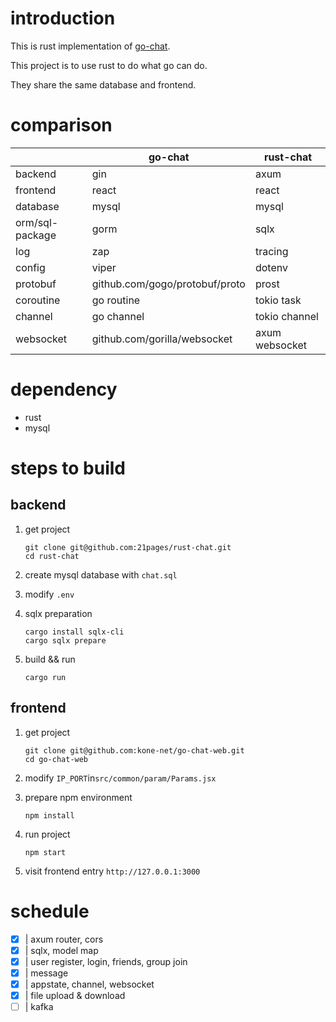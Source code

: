 # introduction
This is rust implementation of  [go-chat](https://github.com/kone-net/go-chat).

This project is to use rust to do what go can do.

They share the same database and frontend.

# comparison




|                 | go-chat                        | rust-chat      |
| --------------- | ------------------------------ | -------------- |
| backend         | gin                            | axum           |
| frontend        | react                          | react          |
| database        | mysql                          | mysql          |
| orm/sql-package | gorm                           | sqlx           |
| log             | zap                            | tracing        |
| config          | viper                          | dotenv         |
| protobuf        | github.com/gogo/protobuf/proto | prost          |
| coroutine       | go routine                     | tokio task     |
| channel         | go channel                     | tokio channel  |
| websocket       | github.com/gorilla/websocket   | axum websocket |

# dependency

* rust
* mysql

# steps to build

## backend

1. get project

   ```shell
   git clone git@github.com:21pages/rust-chat.git
   cd rust-chat
   ```

2. create mysql database with `chat.sql`

3. modify `.env`

4. sqlx preparation

   ```shell
   cargo install sqlx-cli
   cargo sqlx prepare
   ```

5. build && run

   ```shell
   cargo run
   ```

## frontend

1. get project

    ```shell
    git clone git@github.com:kone-net/go-chat-web.git
    cd go-chat-web
    ```

2. modify `IP_PORT`in`src/common/param/Params.jsx`

3. prepare npm environment

   ```
   npm install
   ```

4. run project

   ```shell
   npm start
   ```

5. visit frontend entry `http://127.0.0.1:3000`

# schedule

- [x] | axum router, cors
- [x] | sqlx, model map
- [x] | user register, login, friends, group join
- [x] | message
- [x] | appstate, channel, websocket
- [x] | file upload & download
- [ ] | kafka
